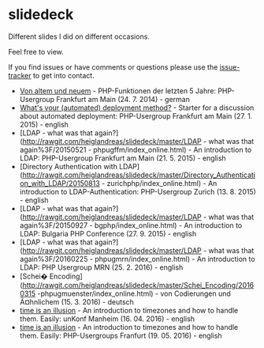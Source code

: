 slidedeck
=========

Different slides I did on different occasions.

Feel free to view. 

If you find issues or have comments or questions please use the [issue-tracker](https://github.com/heiglandreas/slidedeck/issues) to get into contact.

 * [Von altem und neuem](http://cdn.rawgit.com/heiglandreas/slidedeck/master/NewLanguageFeaturesUntilPHP56/index.html) - PHP-Funktionen der letzten 5 Jahre: PHP-Usergroup Frankfurt am Main (24. 7. 2014) - german
 * [What's your (automated) deployment method?](http://cdn.rawgit.com/heiglandreas/slidedeck/master/WhatsYour_automated_DeploymentMethod/index_online.html) - Starter for a discussion about automated deployment: PHP-Usergroup Frankfurt am Main (27. 1. 2015) - english
 * [LDAP - what was that again?](http://rawgit.com/heiglandreas/slidedeck/master/LDAP - what was that again%3F/20150521 - phpugffm/index_online.html) - An introduction to LDAP: PHP-Usergroup Frankfurt am Main (21. 5. 2015) - english
 * [Directory Authentication with LDAP](http://rawgit.com/heiglandreas/slidedeck/master/Directory_Authentication_with_LDAP/20150813 - zurichphp/index_online.html) - An introduction to LDAP-Authentication: PHP-Usergroup Zurich (13. 8. 2015) - english
 * [LDAP - what was that again?](http://rawgit.com/heiglandreas/slidedeck/master/LDAP - what was that again%3F/20150927 - bgphp/index_online.html) - An introduction to LDAP: Bulgaria PHP Conference (27. 9. 2015) - english
 * [LDAP - what was that again?](http://rawgit.com/heiglandreas/slidedeck/master/LDAP - what was that again%3F/20160225 - phpugmrn/index_online.html) - An introduction to LDAP: PHP Usergroup MRN (25. 2. 2016) - english
 * [Schei� Encoding](http://rawgit.com/heiglandreas/slidedeck/master/Schei_Encoding/20160315 -phpugmuenster/index_online.html) - von Codierungen und Ã¤hnlichem (15. 3. 2016) - deutsch
 * [time is an illusion](http://rawgit.com/heiglandreas/slidedeck/master/time_is_an_illusion/20160416-unkonf/index_online.html) - An introduction to timezones and how to handle them. Easily: unKonf Manheim (16. 04. 2016) - english
 * [time is an illusion](http://rawgit.com/heiglandreas/slidedeck/master/time_is_an_illusion/20160519-phpugffm/index_online.html) - An introduction to timezones and how to handle them. Easily: PHP-Usergroups Franfurt (19. 05. 2016) - english

